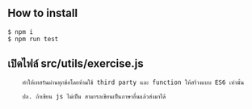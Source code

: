 ## How to install
```
$ npm i
$ npm run test
```
## เปิดไฟล์ src/utils/exercise.js
```
    ทำให้เทสรันผ่านทุกข้อโดยห้ามใช้ third party และ function ให้สร้างแบบ ES6 เท่านั้น
    
    ปล. ถ้าเขียน js ไม่เป็น สามารถเขียนเป็นภาษาอื่นแล้วส่งมาได้
```